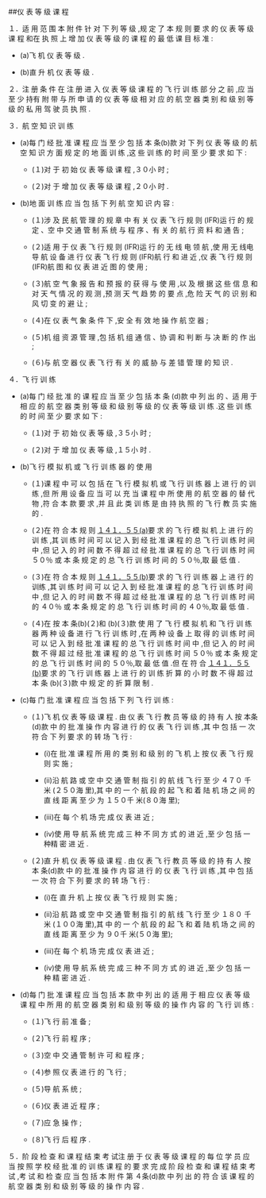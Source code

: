 ##仪 表 等 级 课 程

１．适 用 范 围 本 附 件 针 对 下 列 等 级 ,规 定 了 本 规 则 要 求 的 仪 表 等 级 课 程 和在 执 照 上 增 加 仪 表 等 级 的 课 程 的 最 低 课 目 标 准 : 

- (a)飞 机 仪 表 等 级 .

- (b)直 升 机 仪 表 等 级 .

２．注 册 条 件 在 注 册 进 入 仪 表 等 级 课 程 的 飞 行 训 练 部 分 之 前 ,应 当 至 少 持有 附 带 与 所 申 请 的 仪 表 等 级 相 对 应 的 航 空 器 类 别 和 级 别 等 级 的 私 用 驾 驶 员 执 照 .

３．航 空 知 识 训 练

- (a)每 门 经 批 准 课 程 应 当 至 少 包 括 本 条(b)款 对 下 列 仪 表 等 级 的 航 空 知 识 方 面 规 定 的 地 面 训 练 ,这 些 训 练 的 时 间 至 少 要 求 如 下 :

  + (１)对 于 初 始 仪 表 等 级 课 程 ,３０小 时 ; 

  + (２)对 于 增 加 仪 表 等 级 课 程 ,２０小 时 . 

- (b)地 面 训 练 应 当 包 括 下 列 航 空 知 识 内 容 :

  + (１)涉 及 民 航 管 理 的 规 章 中 有 关 仪 表 飞 行 规 则 (IFR)运 行 的 规 定 、空 中 交 通 管 制 系 统 与 程 序 、有 关 的 航 行 资 料 和 通 告 ;

  + (２)适 用 于 仪 表 飞 行 规 则 (IFR)运 行 的 无 线 电 领 航 ,使 用 无 线电 导 航 设 备 进 行 仪 表 飞 行 规 则 (IFR)航 行 和 进 近 ,仪 表 飞 行 规 则(IFR)航 图 和 仪 表 进 近 图 的 使 用 ; 

  + (３)航 空 气 象 报 告 和 预 报 的 获 得 与 使 用 ,以 及 根 据 这 些 信 息 和对 天 气 情 况 的 观 测 ,预 测 天 气 趋 势 的 要 点 ,危 险 天 气 的 识 别 和 风 切 变 的 避 让 ;

  + (４)在 仪 表 气 象 条 件 下 ,安 全 有 效 地 操 作 航 空 器 ; 

  + (５)机 组 资 源 管 理 ,包 括 机 组 通 信 、协 调 和 判 断 与 决 断 的 作 出 ; 

  + (６)与 航 空 器 仪 表 飞 行 有 关 的 威 胁 与 差 错 管 理 的 知 识 .

４．飞 行 训 练

- (a)每 门 经 批 准 的 课 程 应 当 至 少 包 括 本 条 (d)款 中 列 出 的 、适 用 于 相 应 的 航 空 器 类 别 等 级 和 级 别 等 级 的 仪 表 等 级 训 练 .这 些 训 练 的 时 间 至 少 要 求 如 下 :

  + (１)对 于 初 始 仪 表 等 级 ,３５小 时 ; 

  + (２)对 于 增 加 仪 表 等 级 ,１５小 时 . 

- (b)飞 行 模 拟 机 或 飞 行 训 练 器 的 使 用 

  + (１)课 程 中 可 以 包 括 在 飞 行 模 拟 机 或 飞 行 训 练 器 上 进 行 的 训练 ,但 所 用 设 备 应 当 可 以 充 当 课 程 中 所 使 用 的 航 空 器 的 替 代 物 ,符 合 本 款 要 求 ,并 且 此 类 训 练 是 由 持 执 照 的 飞 行 教 员 实 施 的 .

  + (２)在 符 合 本 规 则 [１４１．５５(a)](CCAR.141.55.MD)要 求 的 飞 行 模 拟 机 上 进 行 的 训 练 ,其 训 练 时 间 可 以 记 入 到 经 批 准 课 程 的 总 飞 行 训 练 时 间 中 ,但 记 入 的 时 间 数 不 得 超 过 经 批 准 课 程 的 总 飞 行 训 练 时 间 ５０％ 或 本 条 规 定 的 总 飞 行 训 练 时 间 的 ５０％,取 最 低 值 .

  + (３)在 符 合 本 规 则 [１４１．５５(b)](CCAR.141.55.MD)要 求 的 飞 行 训 练 器 上 进 行 的 训练 ,其 训 练 时 间 可 以 记 入 到 经 批 准 课 程 的 总 飞 行 训 练 时 间 中 ,但 记 入 的 时 间 数 不 得 超 过 经 批 准 课 程 的 总 飞 行 训 练 时 间 的 ４０％ 或 本 条 规 定 的 总 飞 行 训 练 时 间 的 ４０％,取 最 低 值 .

  + (４)在 按 本 条(b)(２)和 (b)(３)款 使 用 了 飞 行 模 拟 机 和 飞 行 训 练 器 两 种 设 备 进 行 飞 行 训 练 时 ,在 两 种 设 备 上 取 得 的 训 练 时 间 可 以 记 入 到 经 批 准 课 程 的 总 飞 行 训 练 时 间 中 ,但 记 入 的 时 间 数 不 得 超 过 经 批 准 课 程 的 总 飞 行 训 练 时 间 ５０％ 或 本 条 规 定 的 总 飞 行 训 练 时 间 的 ５０％,取 最 低 值 .但 在 符 合 [１４１．５５(b)](CCAR.141.55.MD)要 求 的 飞 行 训 练 器 上 进 行 的 训 练 折 算 的 小 时 数 不 得 超 过 本 条 (b)(３)款 中 规 定 的 折 算 限 制 .

- (c)每 门 批 准 课 程 应 当 包 括 下 列 飞 行 训 练 : 

  + (１)飞 机 仪 表 等 级 课 程 . 由 仪 表 飞 行 教 员 等 级 的 持 有 人 按 本条(d)款 中 的 批 准 操 作 内 容 进 行 的 仪 表 飞 行 训 练 ,其 中 包 括 一 次 符 合 下 列 要 求 的 转 场 飞 行 :

    * (i)在 批 准 课 程 所 用 的 类 别 和 级 别 的 飞 机 上 按 仪 表 飞 行 规 则 实 施 ;

    * (ii)沿 航 路 或 空 中 交 通 管 制 指 引 的 航 线 飞 行 至 少 ４７０ 千 米 (２５０海 里),其 中 的 一 个 航 段 的 起 飞 和 着 陆 机 场 之 间 的 直 线 距 离 至 少 为 １５０千 米(８０海 里);

    * (iii)在 每 个 机 场 完 成 仪 表 进 近 ;

    * (iv)使 用 导 航 系 统 完 成 三 种 不 同 方 式 的 进 近 ,至 少 包 括 一 种精 密 进 近 .

  + (２)直 升 机 仪 表 等 级 课 程 . 由 仪 表 飞 行 教 员 等 级 的 持 有 人 按 本 条(d)款 中 的 批 准 操 作 内 容 进 行 的 仪 表 飞 行 训 练 ,其 中 包 括 一 次 符 合 下 列 要 求 的 转 场 飞 行 :

    * (i)在 直 升 机 上 按 仪 表 飞 行 规 则 实 施 ;

    * (ii)沿 航 路 或 空 中 交 通 管 制 指 引 的 航 线 飞 行 至 少 １８０ 千 米 (１００海 里),其 中 的 一 个 航 段 的 起 飞 和 着 陆 机 场 之 间 的 直 线 距 离 至 少 为 ９０千 米(５０海 里);

    * (iii)在 每 个 机 场 完 成 仪 表 进 近 ;

    * (iv)使 用 导 航 系 统 完 成 三 种 不 同 方 式 的 进 近 ,至 少 包 括 一 种 精 密 进 近 .

- (d)每 门 批 准 课 程 应 当 包 括 本 款 中 列 出 的 适 用 于 相 应 仪 表 等 级 课 程 中 所 用 的 航 空 器 类 别 和 级 别 等 级 的 操 作 内 容 的 飞 行 训 练 :

  + (１)飞 行 前 准 备 ; 

  + (２)飞 行 前 程 序 ; 

  + (３)空 中 交 通 管 制 许 可 和 程 序 ; 

  + (４)参 照 仪 表 进 行 的 飞 行 ; 

  + (５)导 航 系 统 ; 

  + (６)仪 表 进 近 程 序 ; 

  + (７)应 急 操 作 ; 

  + (８)飞 行 后 程 序 .

５．阶 段 检 查 和 课 程 结 束 考 试注 册 于 仪 表 等 级 课 程 的 每 位 学 员 应 当 按 照 学 校 经 批 准 的 训 练 课 程 的 要 求 完 成 阶 段 检 查 和 课 程 结 束 考 试 ,考 试 和 检 查 应 当 包 括 本 附 件 第 ４条(d)款 中 列 出 的 符 合 该 课 程 的 航 空 器 类 别 和 级 别 等 级 的 操 作 内 容  .